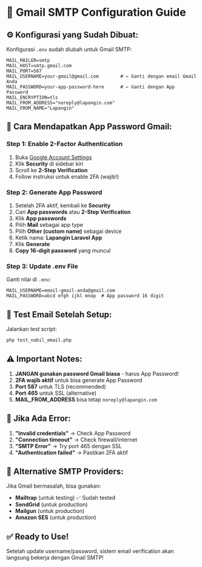 # 📧 Gmail SMTP Configuration Guide

## ⚙️ Konfigurasi yang Sudah Dibuat:

Konfigurasi `.env` sudah diubah untuk Gmail SMTP:

```env
MAIL_MAILER=smtp
MAIL_HOST=smtp.gmail.com
MAIL_PORT=587
MAIL_USERNAME=your-gmail@gmail.com        # ← Ganti dengan email Gmail Anda
MAIL_PASSWORD=your-app-password-here      # ← Ganti dengan App Password
MAIL_ENCRYPTION=tls
MAIL_FROM_ADDRESS="noreply@lapangin.com"
MAIL_FROM_NAME="Lapangin"
```

## 🔐 Cara Mendapatkan App Password Gmail:

### Step 1: Enable 2-Factor Authentication
1. Buka [Google Account Settings](https://myaccount.google.com/)
2. Klik **Security** di sidebar kiri
3. Scroll ke **2-Step Verification**
4. Follow instruksi untuk enable 2FA (wajib!)

### Step 2: Generate App Password
1. Setelah 2FA aktif, kembali ke **Security**
2. Cari **App passwords** atau **2-Step Verification**
3. Klik **App passwords**
4. Pilih **Mail** sebagai app type
5. Pilih **Other (custom name)** sebagai device
6. Ketik nama: **Lapangin Laravel App**
7. Klik **Generate**
8. **Copy 16-digit password** yang muncul

### Step 3: Update .env File
Ganti nilai di `.env`:
```env
MAIL_USERNAME=email-gmail-anda@gmail.com
MAIL_PASSWORD=abcd efgh ijkl mnop  # App password 16 digit
```

## 🧪 Test Email Setelah Setup:

Jalankan test script:
```bash
php test_nabil_email.php
```

## ⚠️ Important Notes:

1. **JANGAN gunakan password Gmail biasa** - harus App Password!
2. **2FA wajib aktif** untuk bisa generate App Password
3. **Port 587** untuk TLS (recommended)
4. **Port 465** untuk SSL (alternative)
5. **MAIL_FROM_ADDRESS** bisa tetap `noreply@lapangin.com`

## 🔄 Jika Ada Error:

1. **"Invalid credentials"** → Check App Password
2. **"Connection timeout"** → Check firewall/internet
3. **"SMTP Error"** → Try port 465 dengan SSL
4. **"Authentication failed"** → Pastikan 2FA aktif

## 🎯 Alternative SMTP Providers:

Jika Gmail bermasalah, bisa gunakan:
- **Mailtrap** (untuk testing) ✅ Sudah tested
- **SendGrid** (untuk production)
- **Mailgun** (untuk production)
- **Amazon SES** (untuk production)

## ✅ Ready to Use!

Setelah update username/password, sistem email verification akan langsung bekerja dengan Gmail SMTP!
